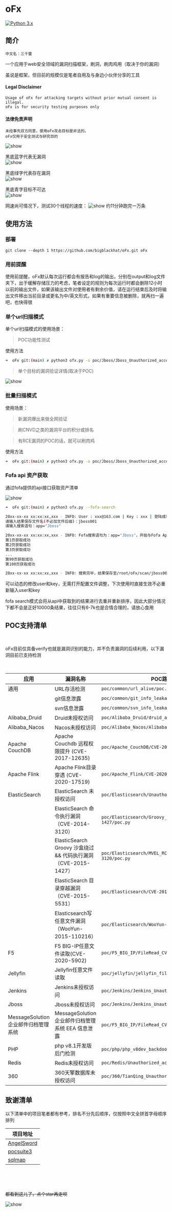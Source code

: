 # oFx


[![Python 3.x](https://img.shields.io/badge/python-3.x-yellow.svg)](https://www.python.org/)


## 简介
``中文名：三千雷``  

一个应用于web安全领域的漏洞扫描框架，刷洞，刷肉鸡用（取决于你的漏洞）  

虽说是框架，但目前的规模仅是笔者自用及与身边小伙伴分享的工具  

#### Legal Disclaimer
```
Usage of oFx for attacking targets without prior mutual consent is illegal.
oFx is for security testing purposes only
```

#### 法律免责声明
```
未经事先双方同意，使用oFx攻击目标是非法的。
oFx仅用于安全测试与研究目的
```

![show](img/3.png)

黑底蓝字代表无漏洞  
![show](img/1.png)

黑底绿字代表存在漏洞  
![show](img/4.png)

黑底青字目标不可达  
![show](img/2.png)



网速尚可情况下，测试30个线程的速度：
![show](img/11.png)
约11分钟跑完一万条  


## 使用方法  


### 部署

```
git clone --depth 1 https://github.com/bigblackhat/oFx.git oFx
```

### 用前提醒
使用前提醒，oFx默认每次运行都会有报告和log的输出，分别在output和log文件夹下，出于缓解存储压力的考虑，笔者设定的规则为每次运行时都会删除12小时以前的输出文件，如果该输出文件对使用者有剩余价值，请在运行结束后及时将输出文件移出当前目录或更名为中/英文形式，如果有重要信息被删除，就再扫一遍吧，也快得很  


### 单个url扫描模式

单个url扫描模式的使用场景：
> POC功能性测试

使用方法  
```sh
➜  oFx git:(main) ✗ python3 ofx.py -s poc/Jboss/Jboss_Unauthorized_access/poc.py -u xxx.xxx.xxx.xxx:xx
```
> 单个目标的漏洞验证详情(取决于POC)  

![show](img/008.png)

### 批量扫描模式

使用场景：  

> 新漏洞爆出来做全网验证  

> 刷CNVD之类的漏洞平台的积分或排名  

> 有RCE漏洞的POC的话，就可以刷肉鸡  

使用方法  
```sh
➜  oFx git:(main) ✗ python3 ofx.py -s poc/Jboss/Jboss_Unauthorized_access/poc.py -f scan/jboss001.txt --thread 30
```

### Fofa api 资产获取

通过fofa提供的api接口获取资产清单  

![show](img/009.png)

```sh
➜  oFx git:(main) ✗ python3 ofx.py --fofa-search

20xx-xx-xx xx:xx:xx,xxx - INFO: User : xxx@163.com | Key : xxx | 登陆成功
请输入结果保存文件名(不必加文件后缀)：jboss001
请输入搜索语句：app="Jboss"

20xx-xx-xx xx:xx:xx,xxx - INFO: Fofa搜索语句为：app="Jboss"，开始与Fofa Api对接
第1页获取成功
第2页获取成功
第3页获取成功
...
第99页获取成功
第100页获取成功

20xx-xx-xx xx:xx:xx,xxx - INFO: 搜索完毕，结果保存至/root/oFx/scan/jboss001.txt，经去重共计9748条
```

可以动态的修改user和key，无需打开配置文件调整，下次使用时直接生效不必重新输入user和key    

fofa search模式会将从api中获取到的结果进行去重并重新排序，因此大部分情况下都不会是正好10000条结果，往往只有6-7k也是合情合理的，请放心食用  

## POC支持清单

<br>

oFx目前仅具备verify也就是漏洞识别的能力，并不负责漏洞的后续利用，以下漏洞目前已支持检测  

<br>


|应用|漏洞名称|POC路径|
|-|-|-|
|通用|URL存活检测|``poc/common/url_alive/poc.py``|
||git信息泄露|``poc/common/git_info_leakage/poc.py``|
||svn信息泄露|``poc/common/svn_info_leakage/poc.py``|
|Alibaba_Druid|Druid未授权访问|``poc/Alibaba_Druid/druid_access/poc.py``|
|Alibaba_Nacos|Nacos未授权访问|``poc/Alibaba_Nacos/Alibaba_Nacos_access/poc.py``|
|Apache CouchDB|Apache Couchdb 远程权限提升 (CVE-2017-12635)|``poc/Apache_CouchDB/CVE-2017-12635/poc.py``|
|Apache Flink|Apache Flink目录穿透 (CVE-2020-17519)|``poc/Apache_Flink/CVE-2020-17519/poc.py``|
|ElasticSearch|ElasticSearch 未授权访问|``poc/Elasticsearch/Unauthorized_access/poc.py``|
||ElasticSearch 命令执行漏洞（CVE-2014-3120）|``poc/Elasticsearch/Groovy_RCE_CVE-2015-1427/poc.py``|
||ElasticSearch Groovy 沙盒绕过 && 代码执行漏洞（CVE-2015-1427）|``poc/Elasticsearch/MVEL_RCE_CVE-2014-3120/poc.py``|
||ElasticSearch 目录穿越漏洞（CVE-2015-5531）|``poc/Elasticsearch/CVE-2015-5531/poc.py``|
||Elasticsearch写任意文件漏洞（WooYun-2015-110216）|``poc/Elasticsearch/WooYun-2015-110216/poc.py``|
|F5|F5 BIG-IP任意文件读取(CVE-2020-5902)|``poc/F5_BIG_IP/FileRead_CVE_2020_5902/poc.py``|
|Jellyfin|Jellyfin任意文件读取|``poc/jellyfin/jellyfin_fileread_scan/poc.py``|
|Jenkins|Jenkins未授权访问|``poc/Jenkins/Jenkins_Unauthorized_access/poc.py``|
|Jboss|Jboss未授权访问|``poc/Jenkins/Jenkins_Unauthorized_access/poc.py``|
|MessageSolution企业邮件归档管理系统|MessageSolution企业邮件归档管理系统 EEA 信息泄露|``poc/F5_BIG_IP/FileRead_CVE_2020_5902/poc.py``|
|PHP|php v8.1开发版后门检测|``poc/php/php_v8dev_backdoor/poc.py``|
|Redis|Redis未授权访问|``poc/Redis/Unauthorized_access/poc.py``|
|360|360天擎数据库未授权访问|``poc/360/TianQing_Unauthorized_acceess/poc.py``|

## 致谢清单

以下清单中的项目笔者都有参考，排名不分先后顺序，仅按照中文全拼首字母顺序排列  

|项目地址|
|-|
|[AngelSword](https://github.com/Lucifer1993/AngelSword)|
|[pocsuite3]()|
|[sqlmap]()|


<br>
<br>
<br>

~~都看到这儿了，点个star再走呗~~

![show](img/10.jpg)